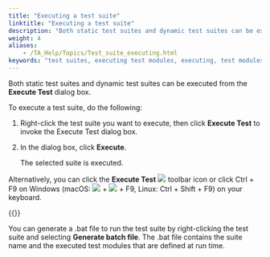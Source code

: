 ```yaml
--- 
title: "Executing a test suite"
linktitle: "Executing a test suite"
description: "Both static test suites and dynamic test suites can be executed from the Execute Test dialog box."
weight: 4
aliases: 
    - /TA_Help/Topics/Test_suite_executing.html
keywords: "test suites, executing test modules, executing, test modules"
---
```


Both static test suites and dynamic test suites can be executed from the **Execute Test** dialog box.

To execute a test suite, do the following:

1.  Right-click the test suite you want to execute, then click **Execute Test** to invoke the Execute Test dialog box.

2.  In the dialog box, click **Execute**.

    The selected suite is executed.


Alternatively, you can click the **Execute Test** ![](/images/TA_Help/Images/Toolbar_Button_Execute.png) toolbar icon or click Ctrl + F9 on Windows \(macOS: ![](/images/TA_Help/Images/Mac_control_key.png) + ![](/images/TA_Help/Images/Mac_shift_key.png) + F9, Linux: Ctrl + Shift + F9\) on your keyboard.

{{<tip>}}

You can generate a .bat file to run the test suite by right-clicking the test suite and selecting **Generate batch file**. The .bat file contains the suite name and the executed test modules that are defined at run time.



